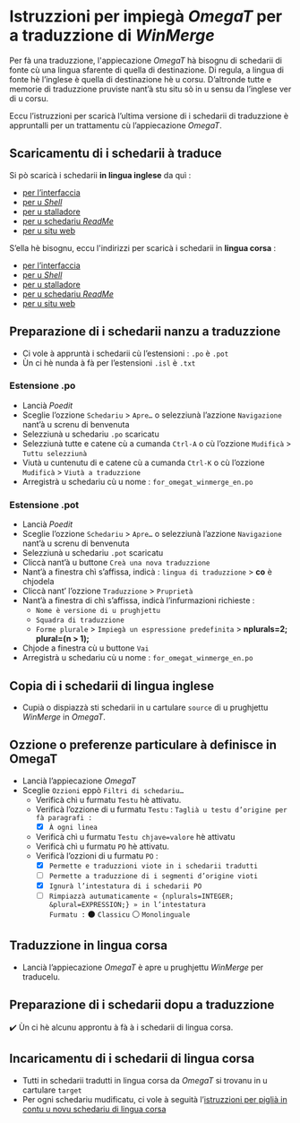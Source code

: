 # Istruzzioni per impiegà _OmegaT_ per a traduzzione di _WinMerge_

Per fà una traduzzione, l'appiecazione _OmegaT_ hà bisognu di schedarii di fonte cù una lingua sfarente di quella di destinazione. Di regula, a lingua di fonte hè l’inglese è quella di destinazione hè u corsu. D’altronde tutte e memorie di traduzzione pruviste nant’à stu situ sò in u sensu da l’inglese ver di u corsu.

Eccu l’istruzzioni per scaricà l’ultima versione di i schedarii di traduzzione è appruntalli per un trattamentu cù l’appiecazione _OmegaT_.

## Scaricamentu di i schedarii à traduce

Si pò scaricà i schedarii __in lingua inglese__ da quì :  
- [per l’interfaccia](https://github.com/WinMerge/winmerge/blob/master/Translations/WinMerge/English.pot)
- [per u _Shell_](https://github.com/WinMerge/winmerge/blob/master/Translations/ShellExtension/English.pot)
- [per u stalladore](https://github.com/WinMerge/winmerge/blob/master/Translations/InnoSetup/English.isl)
- [per u schedariu _ReadMe_](https://github.com/WinMerge/winmerge/blob/master/Docs/Users/ReadMe.txt)
- [per u situ web](https://github.com/WinMerge/website/blob/master/po/en-US.pot)

S’ella hè bisognu, eccu l'indirizzi per scaricà i schedarii in __lingua corsa__ :  
- [per l’interfaccia](https://github.com/WinMerge/winmerge/tree/master/Translations/WinMerge/Corsican.po)
- [per u _Shell_](https://github.com/WinMerge/winmerge/tree/master/Translations/ShellExtension/Corsican.po)
- [per u stalladore](https://github.com/WinMerge/winmerge/tree/master/Translations/InnoSetup/Corsican.isl)
- [per u schedariu _ReadMe_](https://github.com/WinMerge/winmerge/blob/master/Translations/Docs/Readme/ReadMe-Corsican.txt)
- [per u situ web](https://github.com/WinMerge/website/tree/master/po/co.po)

## Preparazione di i schedarii nanzu a traduzzione

- Ci vole à appruntà i schedarii cù l’estensioni : `.po` è `.pot`
- Ùn ci hè nunda à fà per l’estensioni `.isl` è `.txt`

### Estensione .po
- Lancià _Poedit_
- Sceglie l’ozzione `Schedariu` > `Apre…` o selezziunà l’azzione `Navigazione` nant’à u screnu di benvenuta
- Selezziunà u schedariu `.po` scaricatu
- Selezziunà tutte e catene cù a cumanda `Ctrl-A` o cù l’ozzione `Mudificà` > `Tuttu selezziunà`
- Viutà u cuntenutu di e catene cù a cumanda `Ctrl-K` o cù l’ozzione `Mudificà` > `Viutà a traduzzione`
- Arregistrà u schedariu cù u nome : `for_omegat_winmerge_en.po`

### Estensione .pot
- Lancià _Poedit_
- Sceglie l’ozzione `Schedariu` > `Apre…` o selezziunà l’azzione `Navigazione` nant’à u screnu di benvenuta
- Selezziunà u schedariu `.pot` scaricatu
- Cliccà nant’à u buttone `Creà una nova traduzzione`
- Nant’à a finestra chì s’affissa, indicà : `lingua di traduzzione` > __co__ è chjodela
- Cliccà nant’ l’ozzione `Traduzzione` > `Pruprietà`
- Nant’à a finestra di chì s’affissa, indicà l’infurmazioni richieste :
  - `Nome è versione di u prughjettu`
  - `Squadra di traduzzione`
   - `Forme plurale` > `Impiegà un espressione predefinita` > __nplurals=2; plural=(n > 1);__
- Chjode a finestra cù u buttone `Vai`
- Arregistrà u schedariu cù u nome : `for_omegat_winmerge_en.po`

## Copia di i schedarii di lingua inglese

- Cupià o dispiazzà sti schedarii in u cartulare `source` di u prughjettu _WinMerge_ in _OmegaT_.

## Ozzione o preferenze particulare à definisce in OmegaT

- Lancià l’appiecazione _OmegaT_
- Sceglie `Ozzioni` eppò `Filtri di schedariu…`
  - Verificà chì u furmatu `Testu` hè attivatu. 
  - Verificà l’ozzione di u furmatu `Testu` : 
          `Taglià u testu d’origine per fà paragrafi :`  
    - [x] `À ogni linea`
  - Verificà chì u furmatu `Testu chjave=valore` hè attivatu
  - Verificà chì u furmatu `PO` hè attivatu. 
  - Verificà l’ozzioni di u furmatu `PO` :  
    - [x] `Permette e traduzzioni viote in i schedarii tradutti`
    - [ ] `Permette a traduzzione di i segmenti d’origine vioti`
    - [x] `Ignurà l’intestatura di i schedarii PO`
    - [ ] `Rimpiazzà autumaticamente « {nplurals=INTEGER; &plural=EXPRESSION;} » in l’intestatura`  
	      `Furmatu :` ⚫ `Classicu`   ⚪ `Monolinguale`

## Traduzzione in lingua corsa

- Lancià l’appiecazione _OmegaT_ è apre u prughjettu _WinMerge_ per traducelu.

## Preparazione di i schedarii dopu a traduzzione

✔️ Ùn ci hè alcunu approntu à fà à i schedarii di lingua corsa.

## Incaricamentu di i schedarii di lingua corsa
- Tutti in schedarii tradutti in lingua corsa da _OmegaT_ si trovanu in u cartulare `target`
- Per ogni schedariu mudificatu, ci vole à seguità l’[istruzzioni per piglià in contu u novu schedariu di lingua corsa](Traduzzione.md#istruzzioni-per-pigli%C3%A0-in-contu-u-novu-schedariu-di-lingua-corsa)
